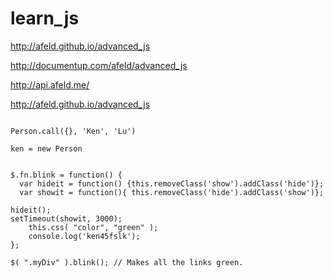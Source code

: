 learn_js
========

http://afeld.github.io/advanced_js

http://documentup.com/afeld/advanced_js

http://api.afeld.me/

http://afeld.github.io/advanced_js


```

Person.call({}, 'Ken', 'Lu')

ken = new Person
```


```

$.fn.blink = function() {
  var hideit = function() {this.removeClass('show').addClass('hide')};
  var showit = function(){ this.removeClass('hide').addClass('show')};
  
hideit();
setTimeout(showit, 3000);  
    this.css( "color", "green" );
    console.log('ken45fslk');
};
 
$( ".myDiv" ).blink(); // Makes all the links green.
```
